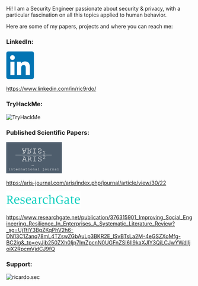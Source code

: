 Hi! I am a Security Engineer passionate about security & privacy, with a particular fascination on all this topics applied to human behavior. 

Here are some of my papers, projects and where you can reach me:

<h3 align="left">LinkedIn:</h3>
<img src="/images/linkedin.png"/>

https://www.linkedin.com/in/ric9rdo/


<h3 align="left">TryHackMe:</h3>
<p align="left"> <img src="https://tryhackme-badges.s3.amazonaws.com/onionpod.png" alt="TryHackMe">


<h3 align="left">Published Scientific Papers:</h3>

<img src="/images/aris2.png"/><br>

https://aris-journal.com/aris/index.php/journal/article/view/30/22<br>


<img src="/images/researchgate.png"/><br>

https://www.researchgate.net/publication/376315901_Improving_Social_Engineering_Resilience_In_Enterprises_A_Systematic_Literature_Review?_sg=UjTtlY3BgZKqPhV2h6-DN13C1Zanq78mL4TZswZGbAuLp3BKR2E_ISvBTsLa2M-4eGSZXoMfg-BC2ig&_tp=eyJjb250ZXh0Ijp7ImZpcnN0UGFnZSI6Il9kaXJlY3QiLCJwYWdlIjoiX2RpcmVjdCJ9fQ<br>


<h3 align="left">Support:</h3>
<p><a href="https://www.buymeacoffee.com/ricardo.sec"> <img align="left" src="https://cdn.buymeacoffee.com/buttons/v2/default-yellow.png" height="50" width="210" alt="ricardo.sec" /></a></p><br><br>
<br>
<br>
